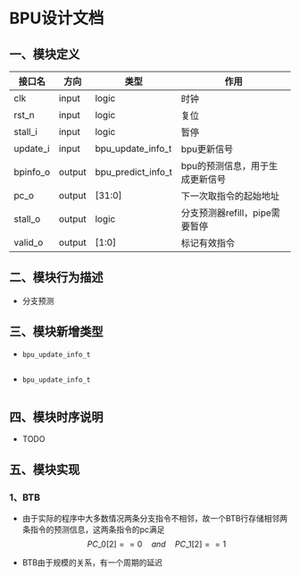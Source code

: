 # BPU设计文档

## 一、模块定义

| 接口名   | 方向   | 类型               | 作用                            |
| -------- | ------ | ------------------ | ------------------------------- |
| clk      | input  | logic              | 时钟                            |
| rst_n    | input  | logic              | 复位                            |
| stall_i  | input  | logic              | 暂停                            |
| update_i | input  | bpu_update_info_t  | bpu更新信号                     |
| bpinfo_o | output | bpu_predict_info_t | bpu的预测信息，用于生成更新信号 |
| pc_o     | output | [31:0]             | 下一次取指令的起始地址          |
| stall_o  | output | logic              | 分支预测器refill，pipe需要暂停  |
| valid_o  | output | [1:0]              | 标记有效指令                    |

## 二、模块行为描述

- 分支预测

## 三、模块新增类型

- `bpu_update_info_t`

  ```
  
  ```

- `bpu_update_info_t`

  ```
  
  ```

## 四、模块时序说明

- TODO

## 五、模块实现

### 1、BTB

- 由于实际的程序中大多数情况两条分支指令不相邻，故一个BTB行存储相邻两条指令的预测信息，这两条指令的pc满足
	$$
	PC\_0[2] == 0\quad and \quad PC\_1[2] == 1
	$$

- BTB由于规模的关系，有一个周期的延迟